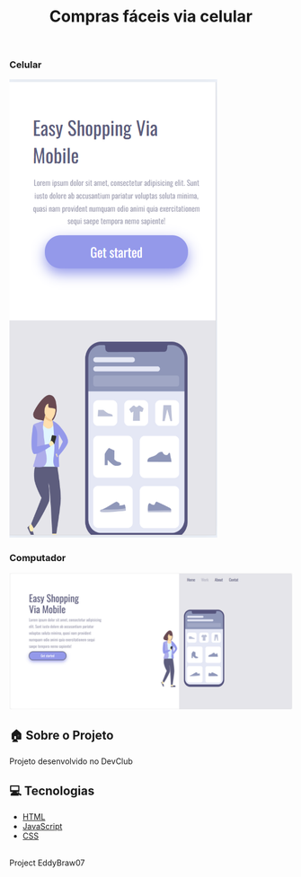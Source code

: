 <h1 align="center">
  Compras fáceis via celular
</h1>


<br>

<h3>Celular</h3>
<img alt="Layout" src="https://github.com/EddyBraw07/Projeto-DevClub/blob/main/Easy%20Shopping%20Via%20Mobile/img/Captura%20de%20tela%202025-05-10%20185412.png?raw=true">
<br>
<h3>Computador</h3>
<img alt="Layout" src="https://github.com/EddyBraw07/Projeto-DevClub/blob/main/Easy%20Shopping%20Via%20Mobile/img/Captura%20de%20tela%202025-05-10%20185703.png?raw=true">
<br>

## :house: Sobre o Projeto

Projeto desenvolvido no DevClub
<br>

## :computer: Tecnologias
- [HTML](https://www.html.org.in/)
- [JavaScript](https://js.org/)
- [CSS](https://www.css.org/)
<br>
  Project EddyBraw07
